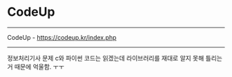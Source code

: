 # CodeUp
- - -
CodeUp - https://codeup.kr/index.php
- - -
정보처리기사 문제 c와 파이썬 코드는 읽겠는데 라이브러리를 재대로 알지 못해 틀리는거 때문에 억울함. ㅜㅜ